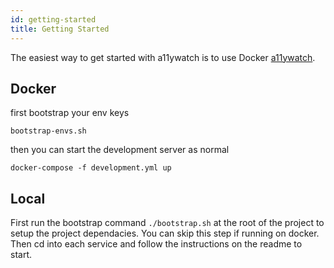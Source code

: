 ```yaml
---
id: getting-started
title: Getting Started
---
```


The easiest way to get started with a11ywatch is to use Docker [a11ywatch](https://github.com/A11yWatch/a11ywatch).

## Docker

first bootstrap your env keys

`bootstrap-envs.sh`

then you can start the development server as normal

`docker-compose -f development.yml up`

## Local

First run the bootstrap command `./bootstrap.sh` at the root of the project to setup the project dependacies. You can skip this step if running on docker. Then cd into each service and follow the instructions on the readme to start.
